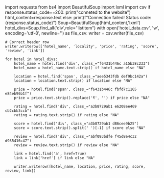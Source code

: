 import requests
from bs4 import BeautifulSoup
import lxml
import csv
if response.status_code==200:
    print("conneted to the website")
    html_content=response.text
else:
    print(f"Connection failed! Status code: {response.status_code}")
    Soup=BeautifulSoup(html_content,'lxml')
    hotel_divs=Soup.find_all('div',role="listitem")
    with open('hotel_data.csv', 'w', encoding='utf-8', newline='') as file_csv:
    writer = csv.writer(file_csv)
    
    # Correct header row
    writer.writerow(['hotel_name', 'locality', 'price', 'rating', 'score', 'review', 'link'])

    for hotel in hotel_divs:
        hotel_name = hotel.find('div', class_="f6431b446c a15b38c233")
        hotel_name = hotel_name.text.strip() if hotel_name else "NA"

        location = hotel.find('span', class_="aee5343fdb def9bc142a")
        location = location.text.strip() if location else "NA"

        price = hotel.find('span', class_="f6431b446c fbfd7c1165 e84eb96b1f")
        price = price.text.strip().replace('₹', '') if price else "NA"

        rating = hotel.find('div', class_="a3b8729ab1 e6208ee469 cb2cbb3ccb")
        rating = rating.text.strip() if rating else "NA"

        score = hotel.find('div', class_="a3b8729ab1 d86cee9b25")
        score = score.text.strip().split(' ')[-1] if score else "NA"

        review = hotel.find('div', class_="abf093bdfe f45d8e4c32 d935416c47")
        review = review.text.strip() if review else "NA"

        link = hotel.find('a', href=True)
        link = link['href'] if link else "NA"

        writer.writerow([hotel_name, location, price, rating, score, review, link])
    
